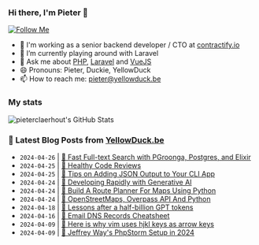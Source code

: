 ### Hi there, I'm Pieter 👋  
[![Follow Me](https://img.shields.io/github/followers/pieterclaerhout?label=Follow&style=social)](https://github.com/pieterclaerhout)

- 🏢 I'm working as a senior backend developer / CTO at [contractify.io](https://contractify.io)
- 🌱 I’m currently playing around with Laravel
- 💬 Ask me about [PHP](https://php.net), [Laravel](http://laravel.com) and [VueJS](https://vuejs.org)
- 😄 Pronouns: Pieter, Duckie, YellowDuck
- 📫 How to reach me: pieter@yellowduck.be

### My stats

![pieterclaerhout's GitHub Stats](https://github-readme-stats.vercel.app/api?username=pieterclaerhout&show_icons=true&count_private=true&line_height=40)

### 📩 Latest Blog Posts from [YellowDuck.be](https://www.yellowduck.be/)
<!-- BLOG-POST-LIST:START -->
- `2024-04-26` | [🔗 Fast Full-text Search with PGroonga, Postgres, and Elixir](https://www.yellowduck.be/posts/full-text-search-with-pgroonga-and-postgres)  
- `2024-04-25` | [🔗 Healthy Code Reviews](https://www.yellowduck.be/posts/healthy-code-reviews)  
- `2024-04-25` | [🔗 Tips on Adding JSON Output to Your CLI App](https://www.yellowduck.be/posts/tips-on-adding-json-output-to-your-cli-app-brazils-blog)  
- `2024-04-24` | [🔗 Developing Rapidly with Generative AI](https://www.yellowduck.be/posts/developing-rapidly-with-generative-ai)  
- `2024-04-24` | [🔗 Build A Route Planner For Maps Using Python](https://www.yellowduck.be/posts/build-a-route-planner-for-maps-using-python-pybites)  
- `2024-04-24` | [🔗 OpenStreetMaps, Overpass API And Python](https://www.yellowduck.be/posts/openstreetmaps-overpass-api-and-python-pybites)  
- `2024-04-18` | [🔗 Lessons after a half-billion GPT tokens](https://www.yellowduck.be/posts/lessons-after-a-half-billion-gpt-tokens-ken-kantzers-blog)  
- `2024-04-16` | [🔗 Email DNS Records Cheatsheet](https://www.yellowduck.be/posts/email-dns-records-cheatsheet)  
- `2024-04-09` | [🔗 Here is why vim uses hjkl keys as arrow keys](https://www.yellowduck.be/posts/here-is-why-vim-uses-hjkl-keys-as-arrow-keys)  
- `2024-04-09` | [🔗 Jeffrey Way&#39;s PhpStorm Setup in 2024](https://www.yellowduck.be/posts/jeffrey-ways-phpstorm-setup-in-2024-laravel-news)  

<!-- BLOG-POST-LIST:END -->
